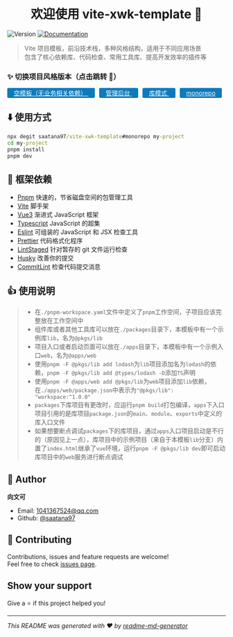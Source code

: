 <h1 align="center">欢迎使用 vite-xwk-template 👋</h1>
<p>
  <img alt="Version" src="https://img.shields.io/badge/version-1.0.0-blue.svg?cacheSeconds=2592000" />
  <a href="https://github.com/saatana97/vite-xwk-template#readme" target="_blank">
    <img alt="Documentation" src="https://img.shields.io/badge/documentation-yes-brightgreen.svg" />
  </a>
</p>

> Vite 项目模板，前沿技术栈，多种风格结构，适用于不同应用场景  
> 包含了核心依赖库、代码检查、常用工具库、提高开发效率的插件等

### ✨ 切换项目风格版本（点击跳转 🔽）

<p style="margin-top:10px">
  <a href="https://github.com/saatana97/vite-xwk-template/tree/empty#readme" style="background:#0A7BBC;color:#fff;padding:3px 15px;border-radius:3px;">
    空模板（无业务相关依赖）
  </a>
  <a href="https://github.com/saatana97/vite-xwk-template/tree/admin#readme" style="background:#0A7BBC;color:#fff;padding:3px 15px;border-radius:3px;margin-left:10px;">
    管理后台
  </a>
  <a href="https://github.com/saatana97/vite-xwk-template/tree/lib#readme" style="background:#0A7BBC;color:#fff;padding:3px 15px;border-radius:3px;margin-left:10px;">
    库模式
  </a>
  <a href="https://github.com/saatana97/vite-xwk-template/tree/monorepo#readme" style="background:#0A7BBC;color:#fff;padding:3px 15px;border-radius:3px;margin-left:10px;">
    monorepo
  </a>
</p>

## ⬇️ 使用方式

```cmd
npx degit saatana97/vite-xwk-template#monorepo my-project
cd my-project
pnpm install
pnpm dev
```

## 🎯 框架依赖

-   [Pnpm](https://pnpm.io/installation) 快速的，节省磁盘空间的包管理工具
-   [Vite](https://cn.vitejs.dev/) 脚手架
-   [Vue3](https://cn.vuejs.org/) 渐进式 JavaScript 框架
-   [Typescript](https://www.tslang.cn) JavaScript 的超集
-   [Eslint](https://eslint.bootcss.com/) 可组装的 JavaScript 和 JSX 检查工具
-   [Prettier](https://prettier.io/) 代码格式化程序
-   [LintStaged](https://github.com/okonet/lint-staged#readme) 针对暂存的 git 文件运行检查
-   [Husky](https://typicode.github.io/husky) 改善你的提交
-   [CommitLint](https://github.com/conventional-changelog/commitlint#readme) 检查代码提交消息

## 👍 使用说明

> -   在`./pnpm-workspace.yaml`文件中定义了`pnpm`工作空间，子项目应该完整放在工作空间中
> -   组件库或者其他工具库可以放在`./packages`目录下，本模板中有一个示例库`lib`，名为`@pkgs/lib`
> -   项目入口或者启动页面可以放在`./apps`目录下，本模板中有一个示例入口`web`，名为`@apps/web`
> -   使用`pnpm -F @pkgs/lib add lodash`为`lib`项目添加名为`lodash`的依赖，`pnpm -F @pkgs/lib add @types/lodash -D`添加`TS`声明
> -   使用`pnpm -F @apps/web add @pkgs/lib`为`web`项目添加`lib`依赖，在`./apps/web/package.json`中表示为`"@pkgs/lib": "workspace:^1.0.0"`
> -   `packages`下库项目有更改时，应运行`pnpm build`打包编译，`apps`下入口项目引用的是库项目`package.json`的`main`、`module`、`exports`中定义的库入口文件
> -   如果想要断点调试`packages`下的库项目，通过`apps`入口项目启动是不行的（原因见上一点），库项目中的示例项目（来自于本模板`lib`分支）内置了`index.html`继承了`vue`环境，运行`pnpm -F @pkgs/lib dev`即可启动库项目中的`web`服务进行断点调试

## 👤 Author

**向文可**

-   Email: 1041367524@qq.com
-   Github: [@saatana97](https://github.com/saatana97)

## 🤝 Contributing

Contributions, issues and feature requests are welcome!<br />Feel free to check [issues page](https://github.com/saatana97/vite-xwk-template/issues).

## Show your support

Give a ⭐️ if this project helped you!

---

_This README was generated with ❤️ by [readme-md-generator](https://github.com/kefranabg/readme-md-generator)_
